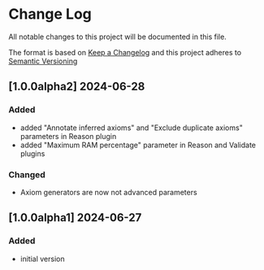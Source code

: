 # Change Log

All notable changes to this project will be documented in this file.

The format is based on [Keep a Changelog](http://keepachangelog.com/) and this project adheres to [Semantic Versioning](https://semver.org/)

## [1.0.0alpha2] 2024-06-28

### Added

- added "Annotate inferred axioms" and "Exclude duplicate axioms" parameters in Reason plugin
- added "Maximum RAM percentage" parameter in Reason and Validate plugins

### Changed

- Axiom generators are now not advanced parameters

## [1.0.0alpha1] 2024-06-27

### Added

- initial version

